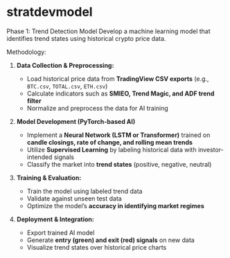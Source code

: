 # stratdevmodel

 
Phase 1: Trend Detection Model
Develop a machine learning model that identifies trend states using historical crypto price data.

Methodology:
1. **Data Collection & Preprocessing:**
   - Load historical price data from **TradingView CSV exports** (e.g., `BTC.csv`, `TOTAL.csv`, `ETH.csv`)
   - Calculate indicators such as **SMIEO, Trend Magic, and ADF trend filter**
   - Normalize and preprocess the data for AI training

2. **Model Development (PyTorch-based AI)**
   - Implement a **Neural Network (LSTM or Transformer)** trained on **candle closings, rate of change, and rolling mean trends**
   - Utilize **Supervised Learning** by labeling historical data with investor-intended signals
   - Classify the market into **trend states** (positive, negative, neutral)

3. **Training & Evaluation:**
   - Train the model using labeled trend data
   - Validate against unseen test data
   - Optimize the model’s **accuracy in identifying market regimes**

4. **Deployment & Integration:**
   - Export trained AI model
   - Generate **entry (green) and exit (red) signals** on new data
   - Visualize trend states over historical price charts
